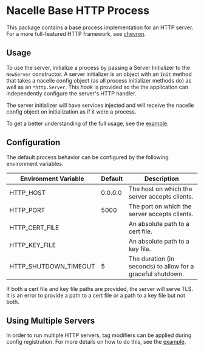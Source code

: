 # Nacelle Base HTTP Process

This package contains a base process implementation for an HTTP server. For a more
full-featured HTTP framework, see [chevron](https://github.com/go-nacelle/chevron).

## Usage

To use the server, initialize a process by passing a Server Initializer to the `NewServer`
constructor. A server initializer is an object with an `Init` method that takes a nacelle
config object (as all process initializer methods do) as well as an `*http.Server`. This
*hook* is provided so the the application can independently configure the server's HTTP
handler.

The server initializer will have services injected and will receive the nacelle config
object on initialization as if it were a process.

To get a better understanding of the full usage, see the
[example](https://github.com/go-nacelle/nacelle/tree/master/examples/http).

## Configuration

The default process behavior can be configured by the following environment variables.

| Environment Variable  | Default | Description |
| --------------------- | ------- | ----------- |
| HTTP_HOST             | 0.0.0.0 | The host on which the server accepts clients. |
| HTTP_PORT             | 5000    | The port on which the server accepts clients. |
| HTTP_CERT_FILE        |         | An absolute path to a cert file. |
| HTTP_KEY_FILE         |         | An absolute path to a key file. |
| HTTP_SHUTDOWN_TIMEOUT | 5       | The duration (in seconds) to allow for a graceful shutdown. |

If both a cert file and key file paths are provided, the server will serve TLS. It is an
error to provide a path to a cert file or a path to a key file but not both.

## Using Multiple Servers

In order to run multiple HTTP servers, tag modifiers can be applied during config
registration. For more details on how to do this, see the
[example](https://github.com/go-nacelle/nacelle/tree/master/examples/multi-http).
